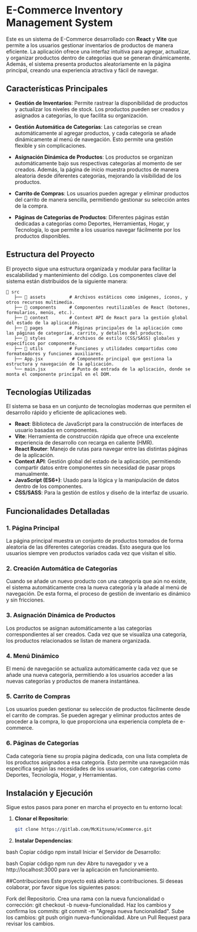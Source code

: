 # E-Commerce Inventory Management System

Este es un sistema de E-Commerce desarrollado con **React** y **Vite** que permite a los usuarios gestionar inventarios de productos de manera eficiente. La aplicación ofrece una interfaz intuitiva para agregar, actualizar, y organizar productos dentro de categorías que se generan dinámicamente. Además, el sistema presenta productos aleatoriamente en la página principal, creando una experiencia atractiva y fácil de navegar.

## Características Principales

- **Gestión de Inventarios**: Permite rastrear la disponibilidad de productos y actualizar los niveles de stock. Los productos pueden ser creados y asignados a categorías, lo que facilita su organización.
  
- **Gestión Automática de Categorías**: Las categorías se crean automáticamente al agregar productos, y cada categoría se añade dinámicamente al menú de navegación. Esto permite una gestión flexible y sin complicaciones.

- **Asignación Dinámica de Productos**: Los productos se organizan automáticamente bajo sus respectivas categorías al momento de ser creados. Además, la página de inicio muestra productos de manera aleatoria desde diferentes categorías, mejorando la visibilidad de los productos.

- **Carrito de Compras**: Los usuarios pueden agregar y eliminar productos del carrito de manera sencilla, permitiendo gestionar su selección antes de la compra.

- **Páginas de Categorías de Productos**: Diferentes páginas están dedicadas a categorías como Deportes, Herramientas, Hogar, y Tecnología, lo que permite a los usuarios navegar fácilmente por los productos disponibles.

## Estructura del Proyecto

El proyecto sigue una estructura organizada y modular para facilitar la escalabilidad y mantenimiento del código. Los componentes clave del sistema están distribuidos de la siguiente manera:

```plaintext
📁 src
   ├── 📁 assets         # Archivos estáticos como imágenes, íconos, y otros recursos multimedia.
   ├── 📁 components     # Componentes reutilizables de React (botones, formularios, menús, etc.).
   ├── 📁 context        # Context API de React para la gestión global del estado de la aplicación.
   ├── 📁 pages          # Páginas principales de la aplicación como las páginas de categorías, carrito, y detalles del producto.
   ├── 📁 styles         # Archivos de estilo (CSS/SASS) globales y específicos por componente.
   ├── 📁 utils          # Funciones y utilidades compartidas como formateadores y funciones auxiliares.
   ├── App.jsx           # Componente principal que gestiona la estructura y navegación de la aplicación.
   └── main.jsx          # Punto de entrada de la aplicación, donde se monta el componente principal en el DOM.
````

## Tecnologías Utilizadas

El sistema se basa en un conjunto de tecnologías modernas que permiten el desarrollo rápido y eficiente de aplicaciones web.

- **React**: Biblioteca de JavaScript para la construcción de interfaces de usuario basadas en componentes.
- **Vite**: Herramienta de construcción rápida que ofrece una excelente experiencia de desarrollo con recarga en caliente (HMR).
- **React Router**: Manejo de rutas para navegar entre las distintas páginas de la aplicación.
- **Context API**: Gestión global del estado de la aplicación, permitiendo compartir datos entre componentes sin necesidad de pasar props manualmente.
- **JavaScript (ES6+)**: Usado para la lógica y la manipulación de datos dentro de los componentes.
- **CSS/SASS**: Para la gestión de estilos y diseño de la interfaz de usuario.

## Funcionalidades Detalladas

### 1. **Página Principal**

La página principal muestra un conjunto de productos tomados de forma aleatoria de las diferentes categorías creadas. Esto asegura que los usuarios siempre ven productos variados cada vez que visitan el sitio.

### 2. **Creación Automática de Categorías**

Cuando se añade un nuevo producto con una categoría que aún no existe, el sistema automáticamente crea la nueva categoría y la añade al menú de navegación. De esta forma, el proceso de gestión de inventario es dinámico y sin fricciones.

### 3. **Asignación Dinámica de Productos**

Los productos se asignan automáticamente a las categorías correspondientes al ser creados. Cada vez que se visualiza una categoría, los productos relacionados se listan de manera organizada.

### 4. **Menú Dinámico**

El menú de navegación se actualiza automáticamente cada vez que se añade una nueva categoría, permitiendo a los usuarios acceder a las nuevas categorías y productos de manera instantánea.

### 5. **Carrito de Compras**

Los usuarios pueden gestionar su selección de productos fácilmente desde el carrito de compras. Se pueden agregar y eliminar productos antes de proceder a la compra, lo que proporciona una experiencia completa de e-commerce.

### 6. **Páginas de Categorías**

Cada categoría tiene su propia página dedicada, con una lista completa de los productos asignados a esa categoría. Esto permite una navegación más específica según las necesidades de los usuarios, con categorías como Deportes, Tecnología, Hogar, y Herramientas.

## Instalación y Ejecución

Sigue estos pasos para poner en marcha el proyecto en tu entorno local:

1. **Clonar el Repositorio**:

   ```bash
   git clone https://gitlab.com/McKitsune/eCommerce.git

2. **Instalar Dependencias**:

bash
Copiar código
npm install
Iniciar el Servidor de Desarrollo:

bash
Copiar código
npm run dev
Abre tu navegador y ve a http://localhost:3000 para ver la aplicación en funcionamiento.

##Contribuciones
Este proyecto está abierto a contribuciones. Si deseas colaborar, por favor sigue los siguientes pasos:

Fork del Repositorio.
Crea una rama con la nueva funcionalidad o corrección: git checkout -b nueva-funcionalidad.
Haz los cambios y confirma los commits: git commit -m "Agrega nueva funcionalidad".
Sube los cambios: git push origin nueva-funcionalidad.
Abre un Pull Request para revisar los cambios.
